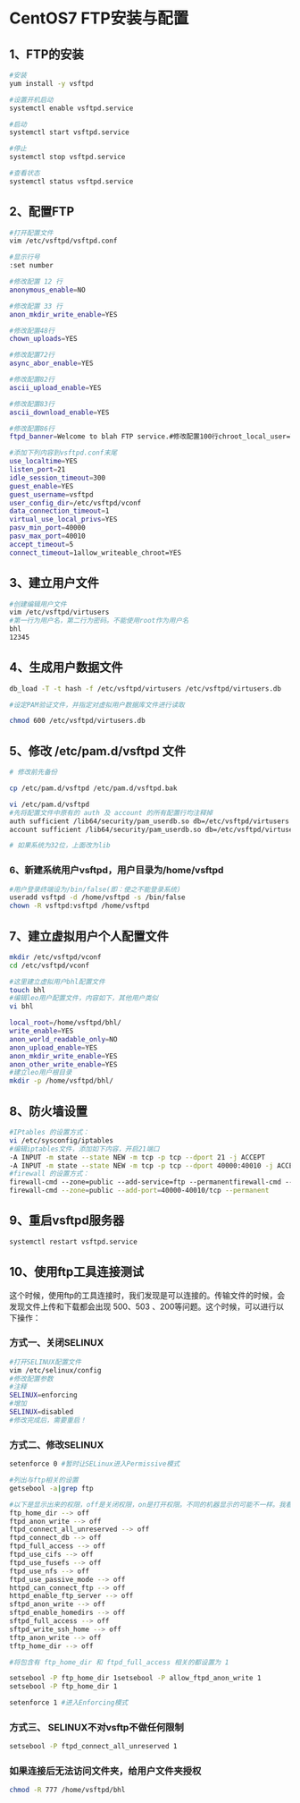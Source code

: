 # CentOS7 FTP安装与配置

## 1、FTP的安装

``` bash
#安装
yum install -y vsftpd

#设置开机启动
systemctl enable vsftpd.service

#启动
systemctl start vsftpd.service

#停止
systemctl stop vsftpd.service

#查看状态
systemctl status vsftpd.service
```

## 2、配置FTP

```bash
#打开配置文件
vim /etc/vsftpd/vsftpd.conf

#显示行号
:set number

#修改配置 12 行
anonymous_enable=NO

#修改配置 33 行
anon_mkdir_write_enable=YES

#修改配置48行
chown_uploads=YES

#修改配置72行
async_abor_enable=YES

#修改配置82行
ascii_upload_enable=YES

#修改配置83行
ascii_download_enable=YES

#修改配置86行
ftpd_banner=Welcome to blah FTP service.#修改配置100行chroot_local_user=YES

#添加下列内容到vsftpd.conf末尾
use_localtime=YES
listen_port=21
idle_session_timeout=300
guest_enable=YES
guest_username=vsftpd
user_config_dir=/etc/vsftpd/vconf
data_connection_timeout=1
virtual_use_local_privs=YES
pasv_min_port=40000
pasv_max_port=40010
accept_timeout=5
connect_timeout=1allow_writeable_chroot=YES
```

## 3、建立用户文件

```bash
#创建编辑用户文件
vim /etc/vsftpd/virtusers
#第一行为用户名，第二行为密码。不能使用root作为用户名
bhl
12345
```

## 4、生成用户数据文件

```bash
db_load -T -t hash -f /etc/vsftpd/virtusers /etc/vsftpd/virtusers.db

#设定PAM验证文件，并指定对虚拟用户数据库文件进行读取

chmod 600 /etc/vsftpd/virtusers.db
```

## 5、修改 /etc/pam.d/vsftpd 文件

```bash
# 修改前先备份

cp /etc/pam.d/vsftpd /etc/pam.d/vsftpd.bak

vi /etc/pam.d/vsftpd
#先将配置文件中原有的 auth 及 account 的所有配置行均注释掉
auth sufficient /lib64/security/pam_userdb.so db=/etc/vsftpd/virtusers
account sufficient /lib64/security/pam_userdb.so db=/etc/vsftpd/virtusers

# 如果系统为32位，上面改为lib
```

### 6、新建系统用户vsftpd，用户目录为/home/vsftpd

```bash
#用户登录终端设为/bin/false(即：使之不能登录系统)
useradd vsftpd -d /home/vsftpd -s /bin/false
chown -R vsftpd:vsftpd /home/vsftpd
```

## 7、建立虚拟用户个人配置文件

```bash
mkdir /etc/vsftpd/vconf
cd /etc/vsftpd/vconf

#这里建立虚拟用户bhl配置文件
touch bhl
#编辑leo用户配置文件，内容如下，其他用户类似
vi bhl

local_root=/home/vsftpd/bhl/
write_enable=YES
anon_world_readable_only=NO
anon_upload_enable=YES
anon_mkdir_write_enable=YES
anon_other_write_enable=YES
#建立leo用户根目录
mkdir -p /home/vsftpd/bhl/
```

## 8、防火墙设置

```bash
#IPtables 的设置方式：
vi /etc/sysconfig/iptables
#编辑iptables文件，添加如下内容，开启21端口
-A INPUT -m state --state NEW -m tcp -p tcp --dport 21 -j ACCEPT
-A INPUT -m state --state NEW -m tcp -p tcp --dport 40000:40010 -j ACCEPT
#firewall 的设置方式：
firewall-cmd --zone=public --add-service=ftp --permanentfirewall-cmd --zone=public --add-port=21/tcp --permanent
firewall-cmd --zone=public --add-port=40000-40010/tcp --permanent
```

## 9、重启vsftpd服务器

```bash
systemctl restart vsftpd.service
```

## 10、使用ftp工具连接测试

这个时候，使用ftp的工具连接时，我们发现是可以连接的。传输文件的时候，会发现文件上传和下载都会出现
500、503 、200等问题。这个时候，可以进行以下操作：

### 方式一、关闭SELINUX

```bash
#打开SELINUX配置文件
vim /etc/selinux/config
#修改配置参数
#注释  
SELINUX=enforcing
#增加  
SELINUX=disabled
#修改完成后，需要重启！
```

### 方式二、修改SELINUX

```bash
setenforce 0 #暂时让SELinux进入Permissive模式

#列出与ftp相关的设置
getsebool -a|grep ftp

#以下是显示出来的权限，off是关闭权限，on是打开权限。不同的机器显示的可能不一样。我看了我的显示的，和网上其他教程就不太一样
ftp_home_dir --> off
ftpd_anon_write --> off
ftpd_connect_all_unreserved --> off
ftpd_connect_db --> off
ftpd_full_access --> off
ftpd_use_cifs --> off
ftpd_use_fusefs --> off
ftpd_use_nfs --> off
ftpd_use_passive_mode --> off
httpd_can_connect_ftp --> off
httpd_enable_ftp_server --> off
sftpd_anon_write --> off
sftpd_enable_homedirs --> off
sftpd_full_access --> off
sftpd_write_ssh_home --> off
tftp_anon_write --> off
tftp_home_dir --> off

#将包含有 ftp_home_dir 和 ftpd_full_access 相关的都设置为 1

setsebool -P ftp_home_dir 1setsebool -P allow_ftpd_anon_write 1
setsebool -P ftp_home_dir 1

setenforce 1 #进入Enforcing模式
```

### 方式三、 SELINUX不对vsftp不做任何限制

```bash
setsebool -P ftpd_connect_all_unreserved 1
```

### 如果连接后无法访问文件夹，给用户文件夹授权

```bash
chmod -R 777 /home/vsftpd/bhl
```
